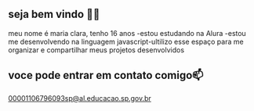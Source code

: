 ## seja bem vindo 🖤🤍

meu nome é maria clara, tenho 16 anos 
-estou estudando na Alura
-estou me desenvolvendo na linguagem javascript-ultilizo esse espaço para me organizar e compartilhar meus projetos desenvolvidos 
## voce pode entrar em contato comigo📫
00001106796093sp@al.educacao.sp.gov.br
